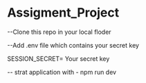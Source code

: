# Assigment_Project

--Clone this repo in your local floder

--Add .env file which contains your secret key

SESSION_SECRET= Your secret key

-- strat application with - npm run dev
